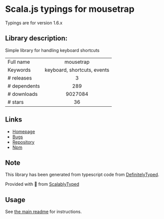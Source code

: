 
# Scala.js typings for mousetrap

Typings are for version 1.6.x

## Library description:
Simple library for handling keyboard shortcuts

|                    |                 |
| ------------------ | :-------------: |
| Full name          | mousetrap |
| Keywords           | keyboard, shortcuts, events |
| # releases         | 3 |
| # dependents       | 289 |
| # downloads        | 9027084 |
| # stars            | 36 |

## Links
- [Homepage](https://github.com/ccampbell/mousetrap#readme)
- [Bugs](https://github.com/ccampbell/mousetrap/issues)
- [Repository](https://github.com/ccampbell/mousetrap)
- [Npm](https://www.npmjs.com/package/mousetrap)
    


## Note
This library has been generated from typescript code from [DefinitelyTyped](https://definitelytyped.org).

Provided with :purple_heart: from [ScalablyTyped](https://github.com/oyvindberg/ScalablyTyped)

## Usage
See [the main readme](../../readme.md) for instructions.


